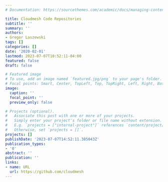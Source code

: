 ```yaml
---
# Documentation: https://sourcethemes.com/academic/docs/managing-content/

title: Cloudmesh Code Repositories
subtitle: ''
summary: ''
authors:
- Gregor Laszewski
tags: []
categories: []
date: '2020-02-01'
lastmod: 2023-07-07T10:52:11-04:00
featured: false
draft: false

# Featured image
# To use, add an image named `featured.jpg/png` to your page's folder.
# Focal points: Smart, Center, TopLeft, Top, TopRight, Left, Right, BottomLeft, Bottom, BottomRight.
image:
  caption: ''
  focal_point: ''
  preview_only: false

# Projects (optional).
#   Associate this post with one or more of your projects.
#   Simply enter your project's folder or file name without extension.
#   E.g. `projects = ["internal-project"]` references `content/project/deep-learning/index.md`.
#   Otherwise, set `projects = []`.
projects: []
publishDate: '2023-07-07T14:52:11.385043Z'
publication_types:
- '0'
abstract: ''
publication: ''
links:
- name: URL
  url: https://github.com/cloudmesh
---
```


